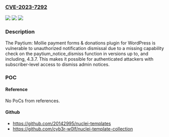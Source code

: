 ### [CVE-2023-7292](https://cve.mitre.org/cgi-bin/cvename.cgi?name=CVE-2023-7292)
![](https://img.shields.io/static/v1?label=Product&message=Paytium%3A%20Mollie%20payment%20forms%20%26%20donations&color=blue)
![](https://img.shields.io/static/v1?label=Version&message=*%3C%3D%204.3.7%20&color=brighgreen)
![](https://img.shields.io/static/v1?label=Vulnerability&message=CWE-862%20Missing%20Authorization&color=brighgreen)

### Description

The Paytium: Mollie payment forms & donations plugin for WordPress is vulnerable to unauthorized notification dismissal due to a missing capability check on the paytium_notice_dismiss function in versions up to, and including, 4.3.7. This makes it possible for authenticated attackers with subscriber-level access to dismiss admin notices.

### POC

#### Reference
No PoCs from references.

#### Github
- https://github.com/20142995/nuclei-templates
- https://github.com/cyb3r-w0lf/nuclei-template-collection

